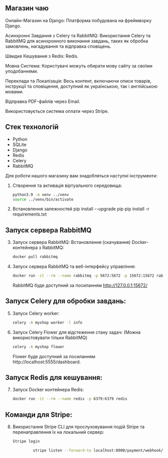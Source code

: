 ## Магазин чаю

Онлайн-Магазин на Django: Платформа побудована на фреймворку Django.

Асинхронні Завдання з Celery та RabbitMQ: Використання Celery та RabbitMQ для асинхронного виконання завдань, таких як обробка замовлень, нагадування та відправка сповіщень.

Швидке Кешування з Redis: Redis.

Мовна Система: Користувачі можуть обирати мову сайту за своїми уподобаннями.

Переклади та Локалізація: Весь контент, включаючи описи товарів, інструкції та сповіщення, доступний як українською, так і англійською мовами.

Відправка PDF-файлів через Email.

Використовується система оплати через Stripe. 


## Стек технологій

- Python
- SQLite
- Django
- Redis
- Celery
- RabbitMQ


Для роботи нашого магазину вам знадобляться наступні інструменти:


1. Створення та активація віртуального середовища:
   ```bash
   python3.9 -m venv ../venv
   source ../venv/bin/activate
   ```   
3. Встановлення залежностей
        pip install --upgrade pip
    pip install -r requirements.txt
    
   
## Запуск сервера RabbitMQ

3. Запуск сервера RabbitMQ:
    Встановлення (скачування) Docker-контейнера з RabbitMQ:
    ```bash 
   docker pull rabbitmq
    ```
4. Запуск сервера RabbitMQ та веб-інтерфейсу управління:
      ```bash
    docker run -it --rm --name rabbitmq -p 5672:5672 -p 15672:15672 rabbitmq:management
      ```
    
    RabbitMQ буде доступний за посиланням http://127.0.0.1:15672/
## Запуск Celery для обробки завдань:

5. Запуск Celery worker:
   ```bash
   celery -A myshop worker -l info
    ```
   
7. Запуск Celery Flower для відстеження стану задач:
   (Можна використовувати тільки RabbitMQ)
   ```bash
   celery -A myshop flower
   ```   
   Flower буде доступний за посиланням http://localhost:5555/dashboard.

## Запуск Redis для кешування:
7. Запуск Docker контейнера Redis:
   ```bash
   docker run -it --rm --name redis -p 6379:6379 redis
   ```     

## Команди для Stripe:

8. Використання Stripe CLI для прослуховування подій Stripe та перенаправлення їх на локальний сервер:
   ```bash
   Stripe login
   ```
   
   ```bash
            stripe listen --forward-to localhost:8000/payment/webhook/
   ```
